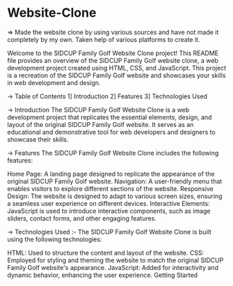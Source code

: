 # Website-Clone
=> Made the website clone by using various sources and have not made it completely by my own. Taken help of various platforms to create it.

Welcome to the SIDCUP Family Golf Website Clone project! This README file provides an overview of the SIDCUP Family Golf website clone, a web development project created using HTML, CSS, and JavaScript. This project is a recreation of the SIDCUP Family Golf website and showcases your skills in web development and design.

-> Table of Contents
1] Introduction
2] Features
3] Technologies Used

-> Introduction
The SIDCUP Family Golf Website Clone is a web development project that replicates the essential elements, design, and layout of the original SIDCUP Family Golf website. It serves as an educational and demonstrative tool for web developers and designers to showcase their skills.

-> Features
The SIDCUP Family Golf Website Clone includes the following features:

Home Page: A landing page designed to replicate the appearance of the original SIDCUP Family Golf website.
Navigation: A user-friendly menu that enables visitors to explore different sections of the website.
Responsive Design: The website is designed to adapt to various screen sizes, ensuring a seamless user experience on different devices.
Interactive Elements: JavaScript is used to introduce interactive components, such as image sliders, contact forms, and other engaging features.

-> Technologies Used :-
The SIDCUP Family Golf Website Clone is built using the following technologies:

HTML: Used to structure the content and layout of the website.
CSS: Employed for styling and theming the website to match the original SIDCUP Family Golf website's appearance.
JavaScript: Added for interactivity and dynamic behavior, enhancing the user experience.
Getting Started
